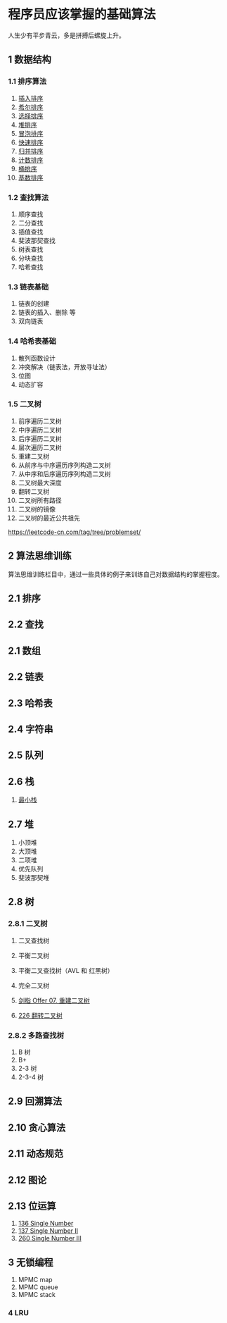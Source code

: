 # 程序员应该掌握的基础算法

人生少有平步青云，多是拼搏后螺旋上升。

## 1 数据结构

### 1.1 排序算法
1. [插入排序](https://github.com/xusworld/basic-algos/blob/master/algos/sort/insert_sort.h)
2. [希尔排序](https://github.com/xusworld/basic-algos/blob/master/algos/sort/shell_sort.h)
3. [选择排序](https://github.com/xusworld/basic-algos/blob/master/algos/sort/selection_sort.h)
4. [堆排序](https://github.com/xusworld/basic-algos/blob/master/algos/sort/heap_sort.h)
5. [冒泡排序](https://github.com/xusworld/basic-algos/blob/master/algos/sort/bubble_sort.h)
6. [快速排序](https://github.com/xusworld/basic-algos/blob/master/algos/sort/quick_sort.h)
7. [归并排序](https://github.com/xusworld/basic-algos/blob/master/algos/sort/merge_sort.h)
8. [计数排序](https://github.com/xusworld/basic-algos/blob/master/algos/sort/counting_sort.h)
9. [桶排序](https://github.com/xusworld/basic-algos/blob/master/algos/sort/bucket_sort.h)
10. [基数排序](https://github.com/xusworld/basic-algos/blob/master/algos/sort/radix_sort.h)

### 1.2 查找算法
1. 顺序查找
2. 二分查找
3. 插值查找
4. 斐波那契查找
5. 树表查找
6. 分块查找
7. 哈希查找

### 1.3 链表基础
1. 链表的创建
2. 链表的插入、删除 等
3. 双向链表


### 1.4 哈希表基础
1. 散列函数设计
2. 冲突解决（链表法，开放寻址法）
3. 位图
4. 动态扩容

### 1.5 二叉树

1. 前序遍历二叉树
2. 中序遍历二叉树
3. 后序遍历二叉树
4. 层次遍历二叉树
5. 重建二叉树
6. 从前序与中序遍历序列构造二叉树
7. 从中序和后序遍历序列构造二叉树
7. 二叉树最大深度
8. 翻转二叉树
9. 二叉树所有路径
10. 二叉树的镜像
11. 二叉树的最近公共祖先

https://leetcode-cn.com/tag/tree/problemset/

## 2 算法思维训练
算法思维训练栏目中，通过一些具体的例子来训练自己对数据结构的掌握程度。

## 2.1 排序

## 2.2 查找

## 2.1 数组

## 2.2 链表

## 2.3 哈希表


## 2.4 字符串

## 2.5 队列 

## 2.6 栈
1. [最小栈](https://github.com/xusworld/basic-algos/blob/master/algos/leetcode/155_min_stack.h) 

## 2.7 堆
1. 小顶堆
2. 大顶堆
3. 二项堆
4. 优先队列
5. 斐波那契堆


## 2.8 树

### 2.8.1 二叉树
1. 二叉查找树
2. 平衡二叉树
3. 平衡二叉查找树（AVL 和 红黑树）
4. 完全二叉树

1. [剑指 Offer 07. 重建二叉树](https://leetcode-cn.com/problems/zhong-jian-er-cha-shu-lcof/)
2. [226 翻转二叉树](https://leetcode-cn.com/problems/invert-binary-tree/)


### 2.8.2 多路查找树

1. B 树
2. B+
3. 2-3 树
4. 2-3-4 树

## 2.9 回溯算法

## 2.10 贪心算法

## 2.11 动态规范

## 2.12 图论
 
## 2.13 位运算

1. [136 Single Number](https://leetcode.com/problems/single-number/)
2. [137 Single Number II](https://leetcode.com/problems/single-number-ii/)
3. [260 Single Number III](https://leetcode.com/problems/single-number-iii/)

## 3 无锁编程

1. MPMC map
2. MPMC queue
3. MPMC stack

### 4 LRU
